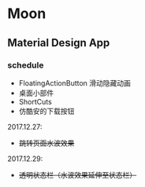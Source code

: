 # Moon

## Material Design App

### schedule

- FloatingActionButton 滑动隐藏动画
- 桌面小部件
- ShortCuts
- 仿酷安的下载按钮

2017.12.27:

- ~~跳转页面水波效果~~

2017.12.29:

- ~~透明状态栏（水波效果延伸至状态栏）~~
